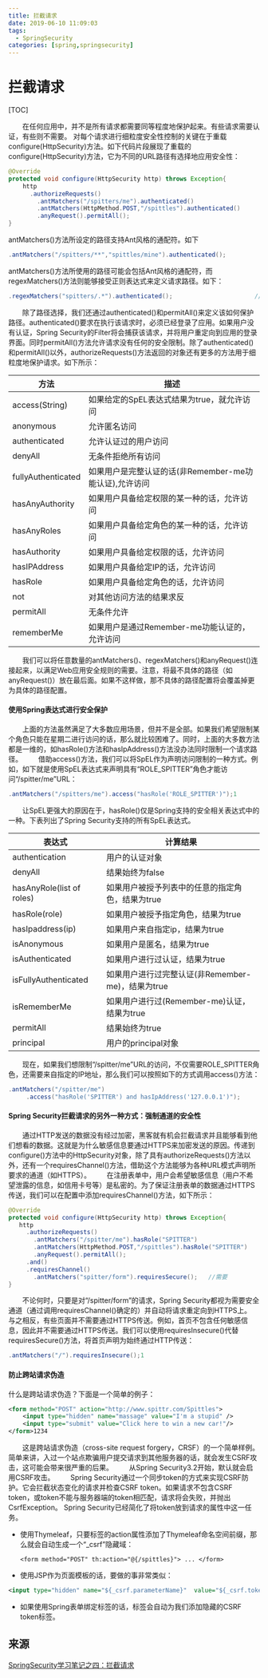 ```yaml
---
title: 拦截请求
date: 2019-06-10 11:09:03
tags: 
  - SpringSecurity
categories: [spring,springsecurity]
---
```


# 拦截请求

[TOC]

  在任何应用中，并不是所有请求都需要同等程度地保护起来。有些请求需要认证，有些则不需要。 
对每个请求进行细粒度安全性控制的关键在于重载configure(HttpSecurity)方法。如下代码片段展现了重载的configure(HttpSecurity)方法，它为不同的URL路径有选择地应用安全性：

```java
@Override
protected void configure(HttpSecurity http) throws Exception{
    http
      .authorizeRequests()
        .antMatchers("/spitters/me").authenticated()
        .antMatchers(HttpMethod.POST,"/spittles").authenticated()
        .anyRequest().permitAll();
}
```

antMatchers()方法所设定的路径支持Ant风格的通配符。如下

```java
.antMatchers("/spitters/**","spittles/mine").authenticated();          //Ant风格1
```

antMatchers()方法所使用的路径可能会包括Ant风格的通配符，而regexMatchers()方法则能够接受正则表达式来定义请求路径。如下：

```java
.regexMatchers("spitters/.*").authenticated();                       //正则表达式风格1
```

  除了路径选择，我们还通过authenticated()和permitAll()来定义该如何保护路径。authenticated()要求在执行该请求时，必须已经登录了应用。如果用户没有认证，Spring Security的Filter将会捕获该请求，并将用户重定向到应用的登录界面。同时permitAll()方法允许请求没有任何的安全限制。除了authenticated()和permitAll()以外，authorizeRequests()方法返回的对象还有更多的方法用于细粒度地保护请求。如下所示：

| 方法               | 描述                                                   |
| ------------------ | ------------------------------------------------------ |
| access(String)     | 如果给定的SpEL表达式结果为true，就允许访问             |
| anonymous          | 允许匿名访问                                           |
| authenticated      | 允许认证过的用户访问                                   |
| denyAll            | 无条件拒绝所有访问                                     |
| fullyAuthenticated | 如果用户是完整认证的话(非Remember-me功能认证),允许访问 |
| hasAnyAuthority    | 如果用户具备给定权限的某一种的话，允许访问             |
| hasAnyRoles        | 如果用户具备给定角色的某一种的话，允许访问             |
| hasAuthority       | 如果用户具备给定权限的话，允许访问                     |
| hasIPAddress       | 如果用户具备给定IP的话，允许访问                       |
| hasRole            | 如果用户具备给定角色的话，允许访问                     |
| not                | 对其他访问方法的结果求反                               |
| permitAll          | 无条件允许                                             |
| rememberMe         | 如果用户是通过Remember-me功能认证的，允许访问          |

  我们可以将任意数量的antMatchers()、regexMatchers()和anyRequest()连接起来，以满足Web应用安全规则的需要。注意，将最不具体的路径（如anyRequest()）放在最后面。如果不这样做，那不具体的路径配置将会覆盖掉更为具体的路径配置。

#### 使用Spring表达式进行安全保护

  上面的方法虽然满足了大多数应用场景，但并不是全部。如果我们希望限制某个角色只能在星期二进行访问的话，那么就比较困难了。同时，上面的大多数方法都是一维的，如hasRole()方法和hasIpAddress()方法没办法同时限制一个请求路径。 
  借助access()方法，我们可以将SpEL作为声明访问限制的一种方式。例如，如下就是使用SpEL表达式来声明具有“ROLE_SPITTER”角色才能访问“/spitter/me”URL：

```java
.antMatchers("/spitters/me").access("hasRole('ROLE_SPITTER')");1
```

  让SpEL更强大的原因在于，hasRole()仅是Spring支持的安全相关表达式中的一种。下表列出了Spring Security支持的所有SpEL表达式。

| 表达式                    | 计算结果                                          |
| ------------------------- | ------------------------------------------------- |
| authentication            | 用户的认证对象                                    |
| denyAll                   | 结果始终为false                                   |
| hasAnyRole(list of roles) | 如果用户被授予列表中的任意的指定角色，结果为true  |
| hasRole(role)             | 如果用户被授予指定角色，结果为true                |
| hasIpaddress(ip)          | 如果用户来自指定ip，结果为true                    |
| isAnonymous               | 如果用户是匿名，结果为true                        |
| isAuthenticated           | 如果用户进行过认证，结果为true                    |
| isFullyAuthenticated      | 如果用户进行过完整认证(非Remember-me)，结果为true |
| isRememberMe              | 如果用户进行过(Remember-me)认证，结果为true       |
| permitAll                 | 结果始终为true                                    |
| principal                 | 用户的principal对象                               |

  现在，如果我们想限制“/spitter/me”URL的访问，不仅需要ROLE_SPITTER角色，还需要来自指定的IP地址，那么我们可以按照如下的方式调用access()方法：

```java
.antMatchers("/spitter/me")
     .access("hasRole('SPITTER') and hasIpAddress('127.0.0.1')");
```

#### Spring Security拦截请求的另外一种方式：强制通道的安全性

  通过HTTP发送的数据没有经过加密，黑客就有机会拦截请求并且能够看到他们想看的数据。这就是为什么敏感信息要通过HTTPS来加密发送的原因。传递到configure()方法中的HttpSecurity对象，除了具有authorizeRequests()方法以外，还有一个requiresChannel()方法，借助这个方法能够为各种URL模式声明所要求的通道（如HTTPS）。 
  在注册表单中，用户会希望敏感信息（用户不希望泄露的信息，如信用卡号等）是私密的。为了保证注册表单的数据通过HTTPS传送，我们可以在配置中添加requiresChannel()方法，如下所示：

```java
@Override
protected void configure(HttpSecurity http) throws Exception{
   http
     .authorizeRequests()
       .antMatchers("/spitter/me").hasRole("SPITTER")
       .antMatchers(HttpMethod.POST,"/spittles").hasRole("SPITTER")
       .anyRequest().permitAll();
     .and()
     .requiresChannel()
       .antMatchers("spitter/form").requiresSecure();   //需要 
}
```

  不论何时，只要是对“/spitter/form”的请求，Spring Security都视为需要安全通道（通过调用requiresChannel()确定的）并自动将请求重定向到HTTPS上。 
与之相反，有些页面并不需要通过HTTPS传送。例如，首页不包含任何敏感信息，因此并不需要通过HTTPS传送。我们可以使用requiresInsecure()代替requiresSecure()方法，将首页声明为始终通过HTTP传送：

```java
.antMatchers("/").requiresInsecure();1
```

#### 防止跨站请求伪造

什么是跨站请求伪造？下面是一个简单的例子：

```xml
<form method="POST" action="http://www.spittr.com/Spittles">
    <input type="hidden" name="massage" value="I'm a stupid" />
    <input type="submit" value="Click here to win a new car!"/>
</form>1234
```

  这是跨站请求伪造（cross-site request forgery，CRSF）的一个简单样例。简单来讲，入过一个站点欺骗用户提交请求到其他服务器的话，就会发生CSRF攻击，这可能会带来很严重的后果。 
  从Spring Security3.2开始，默认就会启用CSRF攻击。 
  Spring Security通过一个同步token的方式来实现CSRF防护。它会拦截状态变化的请求并检查CSRF token。如果请求不包含CSRF token，或token不能与服务器端的token相匹配，请求将会失败，并抛出CsrfException。 
Spring Security已经简化了将token放到请求的属性中这一任务。

- 使用Thymeleaf，只要标签的action属性添加了Thymeleaf命名空间前缀，那么就会自动生成一个“_csrf”隐藏域：

  `<form method="POST" th:action="@{/spittles}"> ... </form>`

- 使用JSP作为页面模板的话，要做的事非常类似：

```xml
<input type="hidden" name="${_csrf.parameterName}"  value="${_csrf.token}" />1
```

- 如果使用Spring表单绑定标签的话，标签会自动为我们添加隐藏的CSRF token标签。





## 来源

[SpringSecurity学习笔记之四：拦截请求](https://blog.csdn.net/zhoucheng05_13/article/details/60467234)
